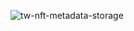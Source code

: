 ![tw-nft-metadata-storage](https://user-images.githubusercontent.com/55645613/200696024-55ca5f10-7e34-4ce3-bc0e-9ccf93133d5f.gif)

